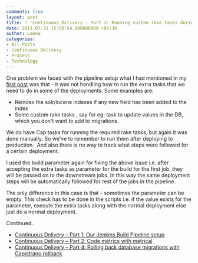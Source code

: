 ```yaml
---
comments: true
layout: post
title: ! 'Continuous Delivery - Part 3: Running custom rake tasks during deployment'
date: 2011-07-31 15:50:54.000000000 +05:30
author: Leena
categories:
- All Posts
- Continuous Delivery
- Process
- Technology
---
```

One problem we faced with the pipeline setup what I had mentioned in my <a href="/blog/2011/07/continuous-delivery-using-jenkins-build-pipeline/">first post</a> was that - it was not handling how to run the extra tasks that we need to do in some of the deployments. Some examples are:
<ul>
	<li>Reindex the solr/lucene indexes if any new field has been added to the index</li>
	<li>Some custom rake tasks , say for eg: task to update values in the DB, which you don't want to add to migrations</li>
</ul>
We do have Cap tasks for running the required rake tasks, but again it was done manually. So we've to remember to run them after deploying to production.  And also there is no way to track what steps were followed for a certain deployment.

I used the build parameter again for fixing the above issue i.e. after accepting the extra tasks as parameter for the build for the first job, they will be passed on to the downstream jobs. In this way the same deployment steps will be automatically followed for rest of the jobs in the pipeline.

The only difference in this case is that - sometimes the parameter can be empty. This check has to be done in the scripts i.e. if the value exists for the parameter, execute the extra tasks along with the normal deployment else just do a normal deployment.

Continued..
<ul>
	<li><a title="Continuous Delivery – Part 1: Our Jenkins Build Pipeline setup" href="/blog/2011/07/continuous-delivery-using-jenkins-build-pipeline/">Continuous Delivery – Part 1: Our Jenkins Build Pipeline setup</a></li>
	<li><a title="Continuous Delivery – Part 2: Code metrics with metrical" href="/blog/2011/07/continuous-delivery-code-metrics-with-metrical/">Continuous Delivery – Part 2: Code metrics with metrical</a></li>
	<li><a title="Continuous Delivery – Part 4: Rolling back database migrations with Capistrano rollback" href="/blog/2011/08/continuous-delivery-part-3-rolling-back-database-migrations-with-capistrano-rollback/">Continuous Delivery – Part 4: Rolling back database migrations with Capistrano rollback</a></li>
</ul>


